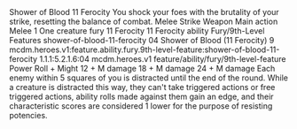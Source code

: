 <ability>
  <name>Shower of Blood</name>
  <cost>11 Ferocity</cost>
  <flavor>You shock your foes with the brutality of your strike, resetting the balance of combat.</flavor>
  <keywords>
    <keyword>Melee</keyword>
    <keyword>Strike</keyword>
    <keyword>Weapon</keyword>
  </keywords>
  <type>Main action</type>
  <distance>Melee 1</distance>
  <target>One creature</target>
  <metadata>
    <class>fury</class>
    <cost>11 Ferocity</cost>
    <cost_amount>11</cost_amount>
    <cost_resource>Ferocity</cost_resource>
    <feature_type>ability</feature_type>
    <file_dpath>Fury/9th-Level Features</file_dpath>
    <item_id>shower-of-blood-11-ferocity</item_id>
    <item_index>04</item_index>
    <item_name>Shower of Blood (11 Ferocity)</item_name>
    <level>9</level>
    <scc>mcdm.heroes.v1:feature.ability.fury.9th-level-feature:shower-of-blood-11-ferocity</scc>
    <scdc>1.1.1:5.2.1.6:04</scdc>
    <source>mcdm.heroes.v1</source>
    <type>feature/ability/fury/9th-level-feature</type>
  </metadata>
  <effects>
    <effect type="roll">
      <roll>Power Roll + Might</roll>
      <t1>12 + M damage</t1>
      <t2>18 + M damage</t2>
      <t3>24 + M damage</t3>
    </effect>
    <effect type="mundane">Each enemy within 5 squares of you is distracted until the end of the round. While a creature is distracted this way, they can&apos;t take triggered actions or free triggered actions, ability rolls made against them gain an edge, and their characteristic scores are considered 1 lower for the purpose of resisting potencies.</effect>
  </effects>
</ability>
